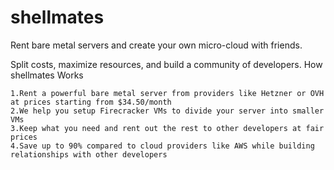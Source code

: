 # shellmates

Rent bare metal servers and create your own micro-cloud with friends.

Split costs, maximize resources, and build a community of developers.
How shellmates Works

    1.Rent a powerful bare metal server from providers like Hetzner or OVH at prices starting from $34.50/month
    2.We help you setup Firecracker VMs to divide your server into smaller VMs
    3.Keep what you need and rent out the rest to other developers at fair prices
    4.Save up to 90% compared to cloud providers like AWS while building relationships with other developers

